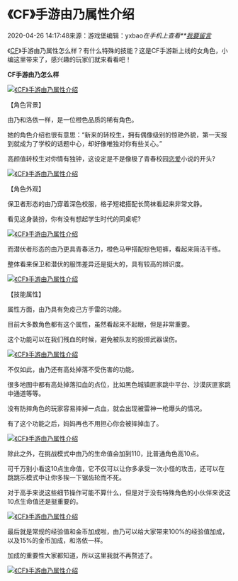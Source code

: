 

# 《CF》手游由乃属性介绍

2020-04-26 14:17:48来源：游戏堡编辑：yxbao*在手机上查看**[我要留言](https://www.yxbao.com/mj/320511.html#chang_yan)*

《[CF](https://www.yxbao.com/zhuanti/cfshouyou/)》手游由乃属性怎么样？有什么特殊的技能？这是CF手游新上线的女角色，小编这里带来了，感兴趣的玩家们就来看看吧！

**CF手游由乃怎么样**

[![《CF》手游由乃属性介绍](https://wioioq.71kgoo8.cn/article/image/202004/26/ae5da13302.jpeg)](https://wioioq.71kgoo8.cn/article/image/202004/26/ae5da13302.jpeg)

【角色背景】

由乃和洛依一样，是一位橙色品质的稀有角色。

她的角色介绍也很有意思：“新来的转校生，拥有偶像级别的惊艳外貌，第一天报到就成为了学校的话题中心，却好像唯独对你有些关心。”

高颜值转校生对你情有独钟，这设定是不是像极了青春校园[恋爱](https://www.yxbao.com/zhuanti/anzhuolianai/)小说的开头?

[![《CF》手游由乃属性介绍](https://wioioq.71kgoo8.cn/article/image/202004/26/4451c58058.jpeg)](https://wioioq.71kgoo8.cn/article/image/202004/26/4451c58058.jpeg)

【角色外观】

保卫者形态的由乃穿着深色校服，格子短裙搭配长筒袜看起来非常文静。

看见这身装扮，你有没有想起学生时代的同桌呢?

[![《CF》手游由乃属性介绍](https://wioioq.71kgoo8.cn/article/image/202004/26/bd8cbb9d54.gif)](https://wioioq.71kgoo8.cn/article/image/202004/26/bd8cbb9d54.gif)

而潜伏者形态的由乃更具青春活力，橙色马甲搭配棕色短裤，看起来简洁干练。

整体看来保卫和潜伏的服饰差异还是挺大的，具有较高的辨识度。

[![《CF》手游由乃属性介绍](https://wioioq.71kgoo8.cn/article/image/202004/26/baa721a691.gif)](https://wioioq.71kgoo8.cn/article/image/202004/26/baa721a691.gif)

【技能属性】

属性方面，由乃具有免疫己方手雷的功能。

目前大多数角色都有这个属性，虽然看起来不起眼，但是非常重要。

这个功能可以在我们残血的时候，避免被队友的投掷武器误伤。

[![《CF》手游由乃属性介绍](https://wioioq.71kgoo8.cn/article/image/202004/26/21d19586d2.gif)](https://wioioq.71kgoo8.cn/article/image/202004/26/21d19586d2.gif)

不仅如此，由乃还有高处掉落不受伤害的功能。

很多地图中都有高处掉落扣血的点位，比如黑色城镇匪家跳中平台、沙漠灰匪家跳中通道等等。

没有防摔角色的玩家容易摔掉一点血，就会出现被雷神一枪爆头的情况。

有了这个功能之后，妈妈再也不用担心你会被摔掉血了。

[![《CF》手游由乃属性介绍](https://wioioq.71kgoo8.cn/article/image/202004/26/57d2c1bf1c.gif)](https://wioioq.71kgoo8.cn/article/image/202004/26/57d2c1bf1c.gif)

除此之外，在挑战模式中由乃的生命值会加到110，比普通角色高10点。

可千万别小看这10点生命值，它不仅可以让你多承受一次小怪的攻击，还可以在跳跳乐模式中让你多挨一下锯齿轮而不死。

对于高手来说这些细节操作可能不算什么，但是对于没有特殊角色的小伙伴来说这10点生命值还是挺重要的。

[![《CF》手游由乃属性介绍](https://wioioq.71kgoo8.cn/article/image/202004/26/5850753685.jpeg)](https://wioioq.71kgoo8.cn/article/image/202004/26/5850753685.jpeg)

最后就是常规的经验值和金币加成啦，由乃可以给大家带来100%的经验值加成，以及15%的金币加成，和洛依一样。

加成的重要性大家都知道，所以这里我就不再赘述了。

[![《CF》手游由乃属性介绍](https://wioioq.71kgoo8.cn/article/image/202004/26/41f7736391.jpeg)](https://wioioq.71kgoo8.cn/article/image/202004/26/41f7736391.jpeg)

